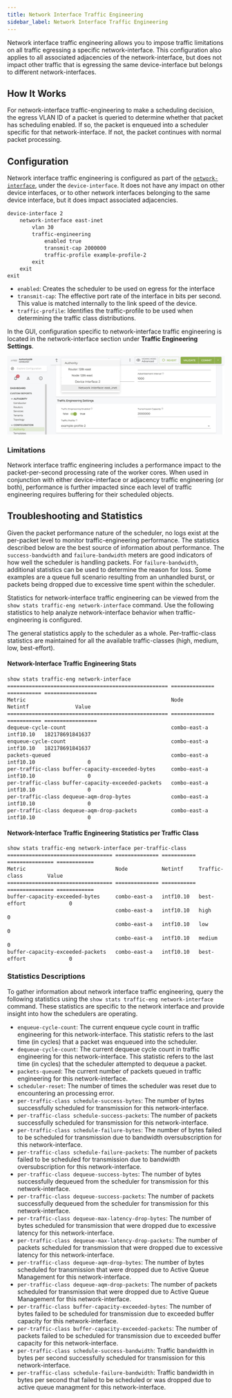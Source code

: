 ```yaml
---
title: Network Interface Traffic Engineering
sidebar_label: Network Interface Traffic Engineering
---
```


Network interface traffic engineering allows you to impose traffic limitations on all traffic egressing a specific network-interface. This configuration also applies to all associated adjacencies of the network-interface, but does not impact other traffic that is egressing the same device-interface but belongs to different network-interfaces.

## How It Works

For network-interface traffic-engineering to make a scheduling decision, the egress VLAN ID of a packet is queried to determine whether that packet has scheduling enabled. If so, the packet is enqueued into a scheduler specific for that network-interface. If not, the packet continues with normal packet processing. 

## Configuration

Network interface traffic engineering is configured as part of the [`network-interface`](config_command_guide.md#configure-authority-router-node-device-interface-network-interface-traffic-engineering), under the `device-interface`. It does not have any impact on other device interfaces, or to other network interfaces belonging to the same device interface, but it does impact associated adjacencies.

```
device-interface 2      
    network-interface east-inet          
        vlan 30          
        traffic-engineering              
            enabled true              
            transmit-cap 2000000              
            traffic-profile example-profile-2          
        exit      
    exit  
exit 
```

- `enabled`: Creates the scheduler to be used on egress for the interface
- `transmit-cap`: The effective port rate of the interface in bits per second. This value is matched internally to the link speed of the device.
- `traffic-profile`: Identifies the traffic-profile to be used when determining the traffic class distributions.

In the GUI, configuration specific to network-interface traffic engineering is located in the network-interface section under **Traffic Engineering Settings**.

![Traffic Engineering Settings](/img/config_interface_te.png)

### Limitations

Network interface traffic engineering includes a performance impact to the packet-per-second processing rate of the worker cores. When used in conjunction with either device-interface or adjacency traffic engineering (or both), performance is further impacted since each level of traffic engineering requires buffering for their scheduled objects. 

## Troubleshooting and Statistics

Given the packet performance nature of the scheduler, no logs exist at the per-packet level to monitor traffic-engineering performance. The statistics described below are the best source of information about performance. The `success-bandwidth` and `failure-bandwidth` meters are good indicators of how well the scheduler is handling packets. For `failure-bandwidth`, additional statistics can be used to determine the reason for loss. Some examples are a queue full scenario resulting from an unhandled burst, or packets being dropped due to excessive time spent within the scheduler. 

Statistics for network-interface traffic engineering can be viewed from the `show stats traffic-eng network-interface` command. Use the following statistics to help analyze network-interface behavior when traffic-engineering is configured. 

The general statistics apply to the scheduler as a whole. Per-traffic-class statistics are maintained for all the available traffic-classes (high, medium, low, best-effort). 

#### Network-Interface Traffic Engineering Stats 

```
show stats traffic-eng network-interface 
==================================================== ============== =========== ================= 
Metric                                               Node           Netintf               Value 
==================================================== ============== =========== ================= 
dequeue-cycle-count                                  combo-east-a   intf10.10   182178691841637 
enqueue-cycle-count                                  combo-east-a   intf10.10   182178691841637 
packets-queued                                       combo-east-a   intf10.10                 0 
per-traffic-class buffer-capacity-exceeded-bytes     combo-east-a   intf10.10                 0 
per-traffic-class buffer-capacity-exceeded-packets   combo-east-a   intf10.10                 0 
per-traffic-class dequeue-aqm-drop-bytes             combo-east-a   intf10.10                 0 
per-traffic-class dequeue-aqm-drop-packets           combo-east-a   intf10.10                 0 
```
 
#### Network-Interface Traffic Engineering Statistics per Traffic Class

```
show stats traffic-eng network-interface per-traffic-class  
================================== ============== =========== =============== ============ 
Metric                             Node           Netintf     Traffic-class        Value 
================================== ============== =========== =============== ============ 
buffer-capacity-exceeded-bytes     combo-east-a   intf10.10   best-effort              0 
                                   combo-east-a   intf10.10   high                     0 
                                   combo-east-a   intf10.10   low                      0 
                                   combo-east-a   intf10.10   medium                   0 
buffer-capacity-exceeded-packets   combo-east-a   intf10.10   best-effort              0 
```
### Statistics Descriptions

To gather information about network interface traffic engineering, query the following statistics using the `show stats traffic-eng network-interface` command. These statistics are specific to the network interface and provide insight into how the schedulers are operating. 

- `enqueue-cycle-count`: The current enqueue cycle count in traffic engineering for this network-interface. This statistic refers to the last time (in cycles) that a packet was enqueued into the scheduler. 
- `dequeue-cycle-count`: The current dequeue cycle count in traffic engineering for this network-interface. This statistic refers to the last time (in cycles) that the scheduler attempted to dequeue a packet. 
- `packets-queued`: The current number of packets queued in traffic engineering for this network-interface. 
- `scheduler-reset`: The number of times the scheduler was reset due to encountering an processing error. 
- `per-traffic-class schedule-success-bytes`: The number of bytes successfully scheduled for transmission for this network-interface.  
- `per-traffic-class schedule-success-packets`: The number of packets successfully scheduled for transmission for this network-interface.  
- `per-traffic-class schedule-failure-bytes`: The number of bytes failed to be scheduled for transmission due to bandwidth oversubscription for this network-interface.
- `per-traffic-class schedule-failure-packets`: The number of packets failed to be scheduled for transmission due to bandwidth oversubscription for this network-interface.  
- `per-traffic-class dequeue-success-bytes`: The number of bytes successfully dequeued from the scheduler for transmission for this network-interface.  
- `per-traffic-class dequeue-success-packets`: The number of packets successfully dequeued from the scheduler for transmission for this network-interface.  
- `per-traffic-class dequeue-max-latency-drop-bytes`: The number of bytes scheduled for transmission that were dropped due to excessive latency for this network-interface. 
- `per-traffic-class dequeue-max-latency-drop-packets`: The number of packets scheduled for transmission that were dropped due to excessive latency for this network-interface. 
- `per-traffic-class dequeue-aqm-drop-bytes`: The number of bytes scheduled for transmission that were dropped due to Active Queue Management for this network-interface. 
- `per-traffic-class dequeue-aqm-drop-packets`: The number of packets scheduled for transmission that were dropped due to Active Queue Management for this network-interface. 
- `per-traffic-class buffer-capacity-exceeded-bytes`: The number of bytes failed to be scheduled for transmission due to exceeded buffer capacity for this network-interface. 
- `per-traffic-class buffer-capacity-exceeded-packets`: The number of packets failed to be scheduled for transmission due to exceeded buffer capacity for this network-interface. 
- `per-traffic-class schedule-success-bandwidth`: Traffic bandwidth in bytes per second successfully scheduled for transmission for this network-interface.  
- `per-traffic-class schedule-failure-bandwidth`: Traffic bandwidth in bytes per second that failed to be scheduled or was dropped due to active queue managment for this network-interface. 



